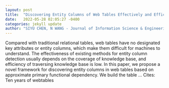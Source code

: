 ```yaml
---
layout: post
title:  "Discovering Entity Columns of Web Tables Effectively and Efficiently."
date:   2022-05-28 02:05:27 -0400
categories: jekyll update
author: "SIYU CHEN, N WANG - Journal of Information Science & Engineering, 2022"
---
```

Compared with traditional relational tables, web tables have no designated key attributes or entity columns, which make them difficult for machines to understand. The effectiveness of existing methods for entity column detection usually depends on the coverage of knowledge base, and efficiency of traversing knowledge base is low. In this paper, we propose a novel framework for discovering entity columns in web tables based on approximate primary functional dependency. We build the table … Cites: ‪Ten years of webtables‬